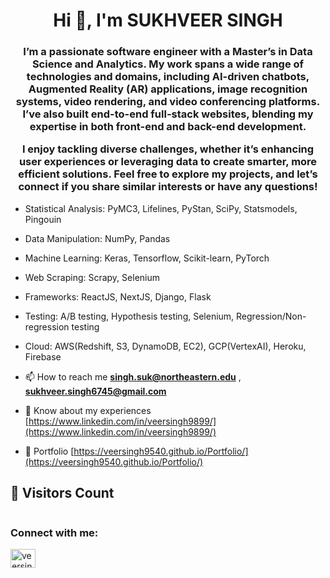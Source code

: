 <h1 align="center">Hi 👋, I'm SUKHVEER SINGH</h1>
<h3 align="center">I’m a passionate software engineer with a Master’s in Data Science and Analytics. My work spans a wide range of technologies and domains, including AI-driven chatbots, Augmented Reality (AR) applications, image recognition systems, video rendering, and video conferencing platforms. I’ve also built end-to-end full-stack websites, blending my expertise in both front-end and back-end development.

I enjoy tackling diverse challenges, whether it’s enhancing user experiences or leveraging data to create smarter, more efficient solutions. Feel free to explore my projects, and let’s connect if you share similar interests or have any questions!</h3>

- Statistical Analysis: PyMC3, Lifelines, PyStan, SciPy, Statsmodels, Pingouin
- Data Manipulation: NumPy, Pandas
- Machine Learning: Keras, Tensorflow, Scikit-learn, PyTorch
- Web Scraping: Scrapy, Selenium
- Frameworks: ReactJS, NextJS, Django, Flask
- Testing: A/B testing, Hypothesis testing, Selenium, Regression/Non-regression testing
- Cloud: AWS(Redshift, S3, DynamoDB, EC2), GCP(VertexAI), Heroku, Firebase

- 📫 How to reach me **singh.suk@northeastern.edu** , **sukhveer.singh6745@gmail.com**

- 📄 Know about my experiences [https://www.linkedin.com/in/veersingh9899/](https://www.linkedin.com/in/veersingh9899/)
- 📄 Portfolio [https://veersingh9540.github.io/Portfolio/](https://veersingh9540.github.io/Portfolio/)

## 🌟 Visitors Count 

<img src="https://profile-counter.glitch.me/veersingh9540/count.svg" alt="" />


<h3 align="left">Connect with me:</h3>
<p align="left">
<a href="https://linkedin.com/in/veersingh9899" target="blank"><img align="center" src="https://raw.githubusercontent.com/rahuldkjain/github-profile-readme-generator/master/src/images/icons/Social/linked-in-alt.svg" alt="veersingh9899" height="30" width="40" /></a>
</p>
